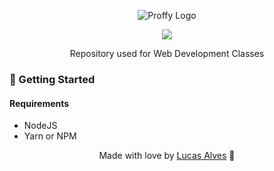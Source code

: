 <p align="center">
  <img src="https://github.com/RafaelGoulartB/Proffy/blob/master/.github/logo.png?raw=true" alt="Proffy Logo"/>
</p>

<p align="center">
<img src="https://img.shields.io/npm/v/angular?color=purple&label=Angular&logo=Angular&logoColor=red&style=for-the-badge">
</p>

<p align="center">
Repository used for Web Development Classes
</p>

### 🚀 Getting Started 

#### Requirements

* NodeJS
* Yarn or NPM

<p align="center"> Made with love by <a href="https://github.com/Eryk-Luiz">Lucas Alves</a> 🚀</p>


